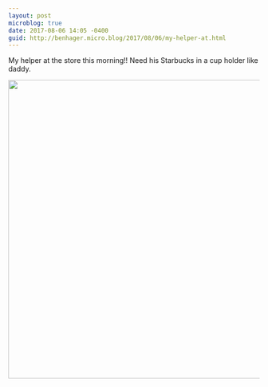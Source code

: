 ```yaml
---
layout: post
microblog: true
date: 2017-08-06 14:05 -0400
guid: http://benhager.micro.blog/2017/08/06/my-helper-at.html
---
```

My helper at the store this morning!! Need his Starbucks in a cup holder like daddy.

<img src="http://hager.blog/uploads/2017/83d4199a5e.jpg" width="600" height="600" />
